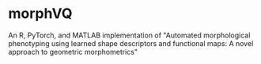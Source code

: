 # morphVQ
An R, PyTorch, and MATLAB implementation of "Automated morphological phenotyping using learned shape descriptors and functional maps: A novel approach to geometric morphometrics"

